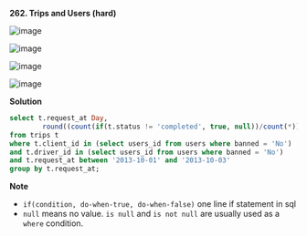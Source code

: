 **262. Trips and Users (hard)**

![image](https://user-images.githubusercontent.com/51500878/134169058-c0cc1aee-8d57-4c61-9fed-f5752f225969.png)

![image](https://user-images.githubusercontent.com/51500878/134169090-e0f84d08-a3e2-49a9-8381-cda51f02aae3.png)

![image](https://user-images.githubusercontent.com/51500878/134169192-3d34abfc-feb6-43e3-86c3-47ee5eea76a5.png)

![image](https://user-images.githubusercontent.com/51500878/134169225-187cb372-7be3-401a-8e0b-79ea26d14795.png)

**Solution**

```sql
select t.request_at Day,
        round((count(if(t.status != 'completed', true, null))/count(*)), 2) as 'Cancellation Rate'
from trips t
where t.client_id in (select users_id from users where banned = 'No')
and t.driver_id in (select users_id from users where banned = 'No')
and t.request_at between '2013-10-01' and '2013-10-03'
group by t.request_at;
```

**Note**

- `if(condition, do-when-true, do-when-false)` one line if statement in sql
- `null` means no value. `is null` and `is not null` are usually used as a `where` condition. 
